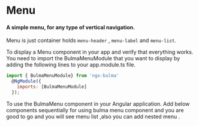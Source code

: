 # Menu

#### A simple menu, for any type of vertical navigation.

Menu is just container holds `menu-header` , `menu-label` and `menu-list`.

To display a Menu component in your app and verify that everything works.
You need to import the BulmaMenuModule that you want to display by adding the following lines to your app.module.ts file.

```javascript
import { BulmaMenuModule} from 'ngx-bulma'
  @NgModule({
    imports: [BulmaMenuModule]
  });
```

To use the BulmaMenu component in your Angular application.
Add below components sequentially for using bulma menu component
and you are good to go and you will see menu list ,also you can add nested menu .
